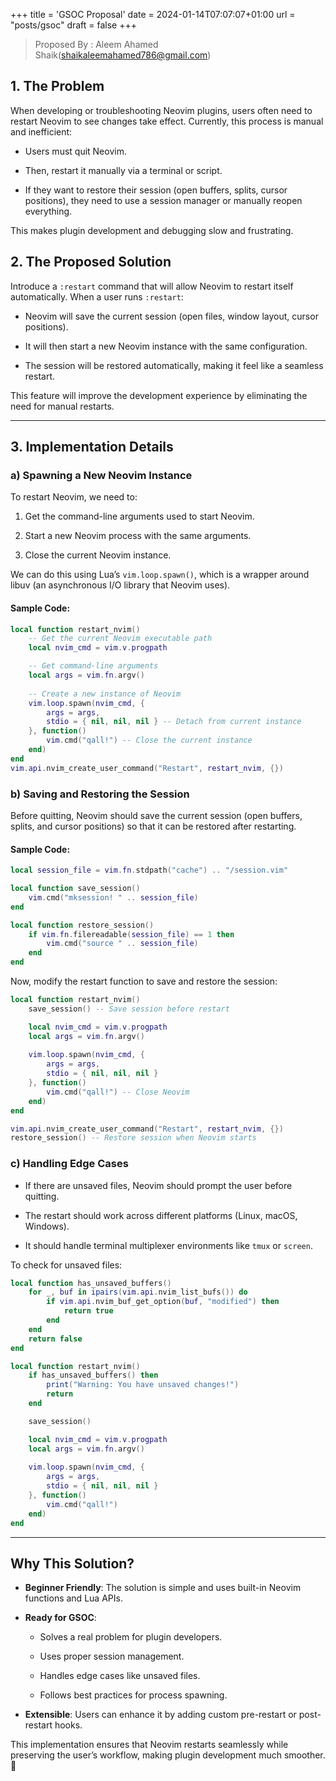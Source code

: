 +++
title = 'GSOC Proposal'
date = 2024-01-14T07:07:07+01:00
url = "posts/gsoc"
draft = false
+++
> Proposed By : Aleem Ahamed Shaik(shaikaleemahamed786@gmail.com)
## 1. The Problem

When developing or troubleshooting Neovim plugins, users often need to restart Neovim to see changes take effect. Currently, this process is manual and inefficient:

- Users must quit Neovim.
    
- Then, restart it manually via a terminal or script.
    
- If they want to restore their session (open buffers, splits, cursor positions), they need to use a session manager or manually reopen everything.
    

This makes plugin development and debugging slow and frustrating.

## 2. The Proposed Solution

Introduce a `:restart` command that will allow Neovim to restart itself automatically. When a user runs `:restart`:

- Neovim will save the current session (open files, window layout, cursor positions).
    
- It will then start a new Neovim instance with the same configuration.
    
- The session will be restored automatically, making it feel like a seamless restart.
    

This feature will improve the development experience by eliminating the need for manual restarts.

---

## 3. Implementation Details

### a) Spawning a New Neovim Instance

To restart Neovim, we need to:

1. Get the command-line arguments used to start Neovim.
    
2. Start a new Neovim process with the same arguments.
    
3. Close the current Neovim instance.
    

We can do this using Lua’s `vim.loop.spawn()`, which is a wrapper around libuv (an asynchronous I/O library that Neovim uses).

#### Sample Code:

```lua
local function restart_nvim()
    -- Get the current Neovim executable path
    local nvim_cmd = vim.v.progpath

    -- Get command-line arguments
    local args = vim.fn.argv()
    
    -- Create a new instance of Neovim
    vim.loop.spawn(nvim_cmd, {
        args = args,
        stdio = { nil, nil, nil } -- Detach from current instance
    }, function() 
        vim.cmd("qall!") -- Close the current instance
    end)
end
vim.api.nvim_create_user_command("Restart", restart_nvim, {})
```
### b) Saving and Restoring the Session

Before quitting, Neovim should save the current session (open buffers, splits, and cursor positions) so that it can be restored after restarting.

#### Sample Code:

```lua
local session_file = vim.fn.stdpath("cache") .. "/session.vim"

local function save_session()
    vim.cmd("mksession! " .. session_file)
end

local function restore_session()
    if vim.fn.filereadable(session_file) == 1 then
        vim.cmd("source " .. session_file)
    end
end
```

Now, modify the restart function to save and restore the session:
```lua
local function restart_nvim()
    save_session() -- Save session before restart

    local nvim_cmd = vim.v.progpath
    local args = vim.fn.argv()
    
    vim.loop.spawn(nvim_cmd, {
        args = args,
        stdio = { nil, nil, nil }
    }, function() 
        vim.cmd("qall!") -- Close Neovim
    end)
end

vim.api.nvim_create_user_command("Restart", restart_nvim, {})
restore_session() -- Restore session when Neovim starts
```
### c) Handling Edge Cases

- If there are unsaved files, Neovim should prompt the user before quitting.
    
- The restart should work across different platforms (Linux, macOS, Windows).
    
- It should handle terminal multiplexer environments like `tmux` or `screen`.
    

To check for unsaved files:

```lua
local function has_unsaved_buffers()
    for _, buf in ipairs(vim.api.nvim_list_bufs()) do
        if vim.api.nvim_buf_get_option(buf, "modified") then
            return true
        end
    end
    return false
end

local function restart_nvim()
    if has_unsaved_buffers() then
        print("Warning: You have unsaved changes!")
        return
    end

    save_session()

    local nvim_cmd = vim.v.progpath
    local args = vim.fn.argv()
    
    vim.loop.spawn(nvim_cmd, {
        args = args,
        stdio = { nil, nil, nil }
    }, function() 
        vim.cmd("qall!")
    end)
end
```
---

## Why This Solution?

- **Beginner Friendly**: The solution is simple and uses built-in Neovim functions and Lua APIs.
    
- **Ready for GSOC**:
    
    - Solves a real problem for plugin developers.
        
    - Uses proper session management.
        
    - Handles edge cases like unsaved files.
        
    - Follows best practices for process spawning.
        
- **Extensible**: Users can enhance it by adding custom pre-restart or post-restart hooks.
    

This implementation ensures that Neovim restarts seamlessly while preserving the user’s workflow, making plugin development much smoother. 🚀
